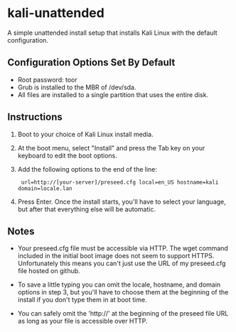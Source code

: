 kali-unattended
===============
A simple unattended install setup that installs Kali Linux with the default
configuration.


Configuration Options Set By Default
------------------------------------
* Root password: toor
* Grub is installed to the MBR of /dev/sda.
* All files are installed to a single partition that uses the entire disk.


Instructions
------------
1. Boot to your choice of Kali Linux install media.

2. At the boot menu, select "Install" and press the Tab key on your keyboard
to edit the boot options.

3. Add the following options to the end of the line:

        url=http://[your-server]/preseed.cfg local=en_US hostname=kali domain=locale.lan

4. Press Enter. Once the install starts, you'll have to select your language,
but after that everything else will be automatic. 


Notes
-----
* Your preseed.cfg file must be accessible via HTTP. The wget command included
in the initial boot image does not seem to support HTTPS. Unfortunately this
means you can't just use the URL of my preseed.cfg file hosted on github.

* To save a little typing you can omit the locale, hostname, and domain options
in step 3, but you'll have to choose them at the beginning of the install if
you don't type them in at boot time.

* You can safely omit the 'http://' at the beginning of the preseed file URL
as long as your file is accessible over HTTP.

